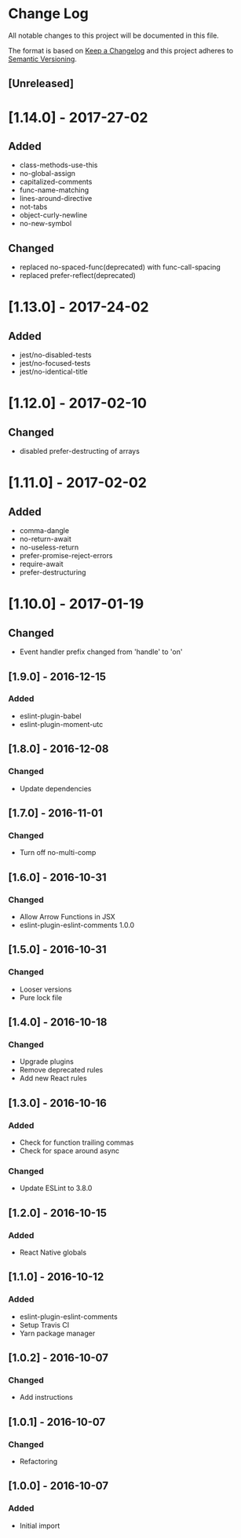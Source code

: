 # Change Log
All notable changes to this project will be documented in this file.

The format is based on [Keep a Changelog](http://keepachangelog.com/)
and this project adheres to [Semantic Versioning](http://semver.org/).

## [Unreleased]
# [1.14.0] - 2017-27-02
## Added
- class-methods-use-this
- no-global-assign
- capitalized-comments
- func-name-matching
- lines-around-directive
- not-tabs
- object-curly-newline
- no-new-symbol

## Changed
- replaced no-spaced-func(deprecated) with func-call-spacing
- replaced prefer-reflect(deprecated)

# [1.13.0] - 2017-24-02
## Added
- jest/no-disabled-tests
- jest/no-focused-tests
- jest/no-identical-title

# [1.12.0] - 2017-02-10
## Changed
- disabled prefer-destructing of arrays

# [1.11.0] - 2017-02-02
## Added
- comma-dangle
- no-return-await
- no-useless-return
- prefer-promise-reject-errors
- require-await
- prefer-destructuring

# [1.10.0] - 2017-01-19
## Changed
- Event handler prefix changed from 'handle' to 'on'

## [1.9.0] - 2016-12-15
### Added
- eslint-plugin-babel
- eslint-plugin-moment-utc

## [1.8.0] - 2016-12-08
### Changed
- Update dependencies

## [1.7.0] - 2016-11-01
### Changed
- Turn off no-multi-comp

## [1.6.0] - 2016-10-31
### Changed
- Allow Arrow Functions in JSX
- eslint-plugin-eslint-comments 1.0.0

## [1.5.0] - 2016-10-31
### Changed
- Looser versions
- Pure lock file

## [1.4.0] - 2016-10-18
### Changed
- Upgrade plugins
- Remove deprecated rules
- Add new React rules

## [1.3.0] - 2016-10-16
### Added
- Check for function trailing commas
- Check for space around async

### Changed
- Update ESLint to 3.8.0

## [1.2.0] - 2016-10-15
### Added
- React Native globals

## [1.1.0] - 2016-10-12
### Added
- eslint-plugin-eslint-comments
- Setup Travis CI
- Yarn package manager

## [1.0.2] - 2016-10-07
### Changed
- Add instructions

## [1.0.1] - 2016-10-07
### Changed
- Refactoring

## [1.0.0] - 2016-10-07
### Added
- Initial import
